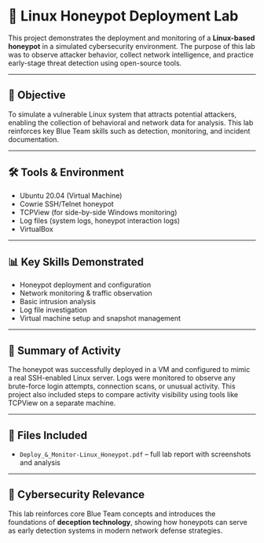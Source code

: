 # 🐝 Linux Honeypot Deployment Lab

This project demonstrates the deployment and monitoring of a **Linux-based honeypot** in a simulated cybersecurity environment. The purpose of this lab was to observe attacker behavior, collect network intelligence, and practice early-stage threat detection using open-source tools.

---

## 🧠 Objective

To simulate a vulnerable Linux system that attracts potential attackers, enabling the collection of behavioral and network data for analysis. This lab reinforces key Blue Team skills such as detection, monitoring, and incident documentation.

---

## 🛠 Tools & Environment

- Ubuntu 20.04 (Virtual Machine)
- Cowrie SSH/Telnet honeypot
- TCPView (for side-by-side Windows monitoring)
- Log files (system logs, honeypot interaction logs)
- VirtualBox

---

## 📊 Key Skills Demonstrated

- Honeypot deployment and configuration  
- Network monitoring & traffic observation  
- Basic intrusion analysis  
- Log file investigation  
- Virtual machine setup and snapshot management

---

## 🧪 Summary of Activity

The honeypot was successfully deployed in a VM and configured to mimic a real SSH-enabled Linux server. Logs were monitored to observe any brute-force login attempts, connection scans, or unusual activity. This project also included steps to compare activity visibility using tools like TCPView on a separate machine.

---

## 📄 Files Included

- `Deploy_&_Monitor-Linux_Honeypot.pdf` – full lab report with screenshots and analysis

---

## 🚨 Cybersecurity Relevance

This lab reinforces core Blue Team concepts and introduces the foundations of **deception technology**, showing how honeypots can serve as early detection systems in modern network defense strategies.

